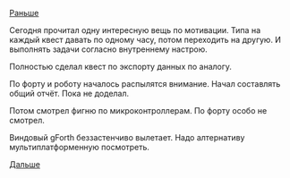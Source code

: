 [Раньше](2016.03.16.md)

Сегодня прочитал одну интересную вещь по мотивации.
Типа на каждый квест давать по одному часу, потом переходить на другую. И выполнять задачи согласно внутреннему настрою.

Полностью сделал квест по экспорту данных по аналогу.

По форту и роботу началось распылятся внимание. Начал составлять общий отчёт. Пока не доделал.

Потом смотрел фигню по микроконтроллерам. По форту особо не смотрел.

Виндовый gForth беззастенчиво вылетает. Надо алтернативу мультиплатформенную посмотреть.

[Дальше](2016.03.21.md)